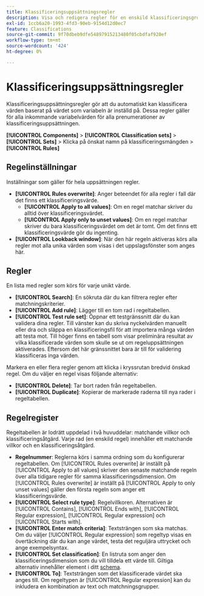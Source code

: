 ```yaml
---
title: Klassificeringsuppsättningsregler
description: Visa och redigera regler för en enskild klassificeringsgrupp.
exl-id: 1ccb6a20-1993-4fd3-90eb-9154d12d0ec7
feature: Classifications
source-git-commit: 9f70dbeb9dfe54897915213480f05cbdfaf920ef
workflow-type: tm+mt
source-wordcount: '424'
ht-degree: 0%

---
```


# Klassificeringsuppsättningsregler

Klassificeringsuppsättningsregler gör att du automatiskt kan klassificera värden baserat på värdet som variabeln är inställd på. Dessa regler gäller för alla inkommande variabelvärden för alla prenumerationer av klassificeringsuppsättningen.

**[!UICONTROL Components]** > **[!UICONTROL Classification sets]** > **[!UICONTROL Sets]** > Klicka på önskat namn på klassificeringsmängden > **[!UICONTROL Rules]**

## Regelinställningar

Inställningar som gäller för hela uppsättningen regler.

* **[!UICONTROL Rules overwrite]**: Anger beteendet för alla regler i fall där det finns ett klassificeringsvärde.
   * **[!UICONTROL Apply to all values]**: Om en regel matchar skriver du alltid över klassificeringsvärdet.
   * **[!UICONTROL Apply only to unset values]**: Om en regel matchar skriver du bara klassificeringsvärdet om det är tomt. Om det finns ett klassificeringsvärde gör du ingenting.
* **[!UICONTROL Lookback window]**: När den här regeln aktiveras körs alla regler mot alla unika värden som visas i det uppslagsfönster som anges här.

## Regler

En lista med regler som körs för varje unikt värde.

* **[!UICONTROL Search]**: En sökruta där du kan filtrera regler efter matchningskriterier.
* **[!UICONTROL Add rule]**: Lägger till en tom rad i regeltabellen.
* **[!UICONTROL Test rule set]**: Öppnar ett testgränssnitt där du kan validera dina regler. Till vänster kan du skriva nyckelvärden manuellt eller dra och släppa en klassificeringsfil för att importera många värden att testa mot. Till höger finns en tabell som visar preliminära resultat av vilka klassificerade värden som skulle se ut om regeluppsättningen aktiverades. Eftersom det här gränssnittet bara är till för validering klassificeras inga värden.

Markera en eller flera regler genom att klicka i kryssrutan bredvid önskad regel. Om du väljer en regel visas följande alternativ:

* **[!UICONTROL Delete]**: Tar bort raden från regeltabellen.
* **[!UICONTROL Duplicate]**: Kopierar de markerade raderna till nya rader i regeltabellen.

## Regelregister

Regeltabellen är lodrätt uppdelad i två huvuddelar: matchande villkor och klassificeringsåtgärd. Varje rad (en enskild regel) innehåller ett matchande villkor och en klassificeringsåtgärd.

* **Regelnummer**: Reglerna körs i samma ordning som du konfigurerar regeltabellen. Om [!UICONTROL Rules overwrite] är inställt på [!UICONTROL Apply to all values] skriver den senaste matchande regeln över alla tidigare regler för samma klassificeringsdimension. Om [!UICONTROL Rules overwrite] är inställt på [!UICONTROL Apply to only unset values] gäller den första regeln som anger ett klassificeringsvärde.
* **[!UICONTROL Select rule type]**: Regelvillkoren. Alternativen är [!UICONTROL Contains], [!UICONTROL Ends with], [!UICONTROL Regular expression], [!UICONTROL Regular expression] och [!UICONTROL Starts with].
* **[!UICONTROL Enter match criteria]**: Textsträngen som ska matchas. Om du väljer [!UICONTROL Regular expression] som regeltyp visas en övertäckning där du kan ange värdet, testa det reguljära uttrycket och ange exempelsyntax.
* **[!UICONTROL Set classification]**: En listruta som anger den klassificeringsdimension som du vill tilldela ett värde till. Giltiga alternativ innehåller element i ditt [schema](schema.md).
* **[!UICONTROL To]**: Textsträngen som det klassificerade värdet ska anges till. Om regeltypen är [!UICONTROL Regular expression] kan du inkludera en kombination av text och matchningsgrupper.
